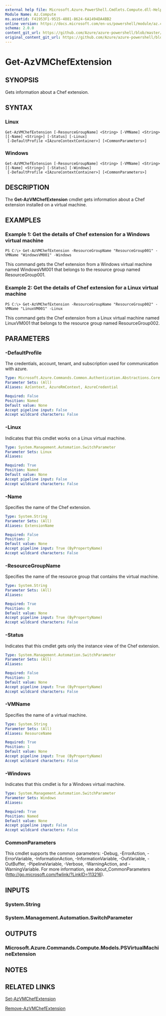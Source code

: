 ```yaml
---
external help file: Microsoft.Azure.PowerShell.Cmdlets.Compute.dll-Help.xml
Module Name: Az.Compute
ms.assetid: F41953F1-9515-4081-8624-6A1494DA4BB2
online version: https://docs.microsoft.com/en-us/powershell/module/az.compute/get-azvmchefextension
schema: 2.0.0
content_git_url: https://github.com/Azure/azure-powershell/blob/master/src/Compute/Compute/help/Get-AzVMChefExtension.md
original_content_git_url: https://github.com/Azure/azure-powershell/blob/master/src/Compute/Compute/help/Get-AzVMChefExtension.md
---
```


# Get-AzVMChefExtension

## SYNOPSIS
Gets information about a Chef extension.

## SYNTAX

### Linux
```
Get-AzVMChefExtension [-ResourceGroupName] <String> [-VMName] <String> [[-Name] <String>] [-Status] [-Linux]
 [-DefaultProfile <IAzureContextContainer>] [<CommonParameters>]
```

### Windows
```
Get-AzVMChefExtension [-ResourceGroupName] <String> [-VMName] <String> [[-Name] <String>] [-Status] [-Windows]
 [-DefaultProfile <IAzureContextContainer>] [<CommonParameters>]
```

## DESCRIPTION
The **Get-AzVMChefExtension** cmdlet gets information about a Chef extension installed on a virtual machine.

## EXAMPLES

### Example 1: Get the details of Chef extension for a Windows virtual machine
```
PS C:\> Get-AzVMChefExtension -ResourceGroupName "ResourceGroup001" -VMName "WindowsVM001" -Windows
```

This command gets the Chef extension from a Windows virtual machine named WindowsVM001 that belongs to the resource group named ResourceGroup001.

### Example 2: Get the details of Chef extension for a Linux virtual machine
```
PS C:\> Get-AzVMChefExtension -ResourceGroupName "ResourceGroup002" -VMName "LinuxVM001" -Linux
```

This command gets the Chef extension from a Linux virtual machine named LinuxVM001 that belongs to the resource group named ResourceGroup002.

## PARAMETERS

### -DefaultProfile
The credentials, account, tenant, and subscription used for communication with azure.

```yaml
Type: Microsoft.Azure.Commands.Common.Authentication.Abstractions.Core.IAzureContextContainer
Parameter Sets: (All)
Aliases: AzContext, AzureRmContext, AzureCredential

Required: False
Position: Named
Default value: None
Accept pipeline input: False
Accept wildcard characters: False
```

### -Linux
Indicates that this cmdlet works on a Linux virtual machine.

```yaml
Type: System.Management.Automation.SwitchParameter
Parameter Sets: Linux
Aliases:

Required: True
Position: Named
Default value: None
Accept pipeline input: False
Accept wildcard characters: False
```

### -Name
Specifies the name of the Chef extension.

```yaml
Type: System.String
Parameter Sets: (All)
Aliases: ExtensionName

Required: False
Position: 2
Default value: None
Accept pipeline input: True (ByPropertyName)
Accept wildcard characters: False
```

### -ResourceGroupName
Specifies the name of the resource group that contains the virtual machine.

```yaml
Type: System.String
Parameter Sets: (All)
Aliases:

Required: True
Position: 0
Default value: None
Accept pipeline input: True (ByPropertyName)
Accept wildcard characters: False
```

### -Status
Indicates that this cmdlet gets only the instance view of the Chef extension.

```yaml
Type: System.Management.Automation.SwitchParameter
Parameter Sets: (All)
Aliases:

Required: False
Position: 3
Default value: None
Accept pipeline input: True (ByPropertyName)
Accept wildcard characters: False
```

### -VMName
Specifies the name of a virtual machine.

```yaml
Type: System.String
Parameter Sets: (All)
Aliases: ResourceName

Required: True
Position: 1
Default value: None
Accept pipeline input: True (ByPropertyName)
Accept wildcard characters: False
```

### -Windows
Indicates that this cmdlet is for a Windows virtual machine.

```yaml
Type: System.Management.Automation.SwitchParameter
Parameter Sets: Windows
Aliases:

Required: True
Position: Named
Default value: None
Accept pipeline input: False
Accept wildcard characters: False
```

### CommonParameters
This cmdlet supports the common parameters: -Debug, -ErrorAction, -ErrorVariable, -InformationAction, -InformationVariable, -OutVariable, -OutBuffer, -PipelineVariable, -Verbose, -WarningAction, and -WarningVariable. For more information, see about_CommonParameters (http://go.microsoft.com/fwlink/?LinkID=113216).

## INPUTS

### System.String

### System.Management.Automation.SwitchParameter

## OUTPUTS

### Microsoft.Azure.Commands.Compute.Models.PSVirtualMachineExtension

## NOTES

## RELATED LINKS

[Set-AzVMChefExtension](./Set-AzVMChefExtension.md)

[Remove-AzVMChefExtension](./Remove-AzVMChefExtension.md)


